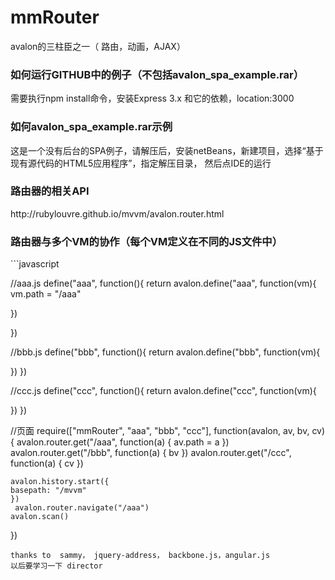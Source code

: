 mmRouter
=============

avalon的三柱臣之一（ 路由，动画，AJAX）

<h3>如何运行GITHUB中的例子（不包括avalon_spa_example.rar）</h3>
需要执行npm install命令，安装Express 3.x 和它的依赖，location:3000

<h3>如何avalon_spa_example.rar示例</h3>
这是一个没有后台的SPA例子，请解压后，安装netBeans，新建项目，选择“基于现有源代码的HTML5应用程序”，指定解压目录， 然后点IDE的运行

<h3>路由器的相关API</h3>
http://rubylouvre.github.io/mvvm/avalon.router.html

<h3>路由器与多个VM的协作（每个VM定义在不同的JS文件中）</h3>
```javascript

//aaa.js
define("aaa", function(){
   return  avalon.define("aaa", function(vm){
        vm.path = "/aaa"
  
   })

})

//bbb.js
define("bbb", function(){
   return avalon.define("bbb", function(vm){
       
 
   })
})

//ccc.js
define("ccc", function(){
    return avalon.define("ccc", function(vm){
     
   })
})

//页面
require(["mmRouter", "aaa", "bbb", "ccc"], function(avalon, av, bv, cv){
    avalon.router.get("/aaa", function(a) {
       av.path = a
    })
    avalon.router.get("/bbb", function(a) {
        bv
    })
    avalon.router.get("/ccc", function(a) {
       cv
    })
   
    avalon.history.start({
    basepath: "/mvvm"
    })
     avalon.router.navigate("/aaa")
    avalon.scan()

})
```
thanks to  sammy， jquery-address， backbone.js，angular.js
以后要学习一下 director
